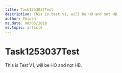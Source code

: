 ```yaml
---
title: Task1253037Test
description: This is test V1, will be HO and not HB
author: Peican
ms.date: 08/05/2018
ms.topic: article
---
```


# Task1253037Test

This is Test V1, will be HO and not HB.
